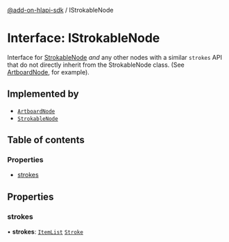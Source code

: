 [@add-on-hlapi-sdk](../overview.md) / IStrokableNode

# Interface: IStrokableNode

Interface for [StrokableNode](../classes/strokable-node.md) *and* any other nodes with a similar `strokes` API that do not directly inherit from
the StrokableNode class. (See [ArtboardNode](../classes/artboard-node.md), for example).

## Implemented by

- [`ArtboardNode`](../classes/artboard-node.md)
- [`StrokableNode`](../classes/strokable-node.md)

## Table of contents

### Properties

- [strokes](Istrokable-node.md#strokes)

## Properties

### strokes

• **strokes**: [`ItemList`](../classes/item-list.md) [`Stroke`](stroke.md)
